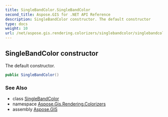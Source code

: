 ```yaml
---
title: SingleBandColor.SingleBandColor
second_title: Aspose.GIS for .NET API Reference
description: SingleBandColor constructor. The default constructor
type: docs
weight: 10
url: /net/aspose.gis.rendering.colorizers/singlebandcolor/singlebandcolor/
---
```

## SingleBandColor constructor

The default constructor.

```csharp
public SingleBandColor()
```

### See Also

* class [SingleBandColor](../)
* namespace [Aspose.Gis.Rendering.Colorizers](../../singlebandcolor/)
* assembly [Aspose.GIS](../../../)


